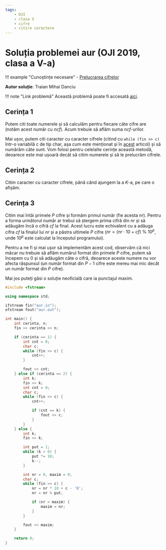 ```yaml
---
tags:
    - OJI
    - clasa V
    - cifre
    - citire caractere
---
```


# Soluția problemei aur (OJI 2019, clasa a V-a)

!!! example "Cunoștințe necesare"
    - [Prelucrarea cifrelor](../../../../../usor/digits-manipulation.html)

**Autor soluție**: Traian Mihai Danciu

!!! note "Link problemă"
    Această problemă poate fi accesată [aici](https://kilonova.ro/problems/906/). 

## Cerința 1

Putem citi toate numerele și să calculăm pentru fiecare câte cifre are (notăm acest număr cu $ncf$). Acum trebuie să aflăm suma $ncf$-urilor.

Mai ușor, putem citi caracter cu caracter cifrele (citind cu `while (fin >> c)` într-o variabilă c de tip char, așa cum este menționat și în [acest](../../../../../cppintro/loops.html) articol) și să numărăm câte sunt. Vom folosi pentru celelalte cerințe această metodă, deoarece este mai ușoară decât să citim numerele și să le prelucrăm cifrele.

## Cerința 2

Citim caracter cu caracter cifrele, până când ajungem la a $K$-a, pe care o afișăm.

## Cerința 3

Citim mai întâi primele $P$ cifre și formăm primul număr (fie acesta $nr$). Pentru a forma următorul număr ar trebui să ștergem prima cifră din $nr$ și să adăugăm încă o cifră $cf$ la final. Acest lucru este echivalent cu a adăuga cifra $cf$ la finalul lui $nr$ și a păstra ultimele $P$ cifre ($nr = (nr \cdot 10 + cf) \ \% \ 10^p$, unde $10^p$ este calculat la începutul programului).

Pentru a ne fi și mai ușor să implementăm acest cod, observăm că nici măcar nu trebuie să aflăm numărul format din primele $P$ cifre, putem să începem cu $0$ și să adăugăm câte o cifră, deoarece aceste numere nu vor afecta răspunsul (un număr format din $P-1$ cifre este mereu mai mic decât un număr format din $P$ cifre).

Mai jos puteți găsi o soluție neoficială care ia punctajul maxim.

```cpp
#include <fstream>

using namespace std;

ifstream fin("aur.in");
ofstream fout("aur.out");

int main() {
    int cerinta, n;
    fin >> cerinta >> n;

    if (cerinta == 1) {
        int cnt = 0;
        char c;
        while (fin >> c) {
            cnt++;
        }

        fout << cnt;
    } else if (cerinta == 2) {
        int k;
        fin >> k;
        int cnt = 0;
        char c;
        while (fin >> c) {
            cnt++;

            if (cnt == k) {
                fout << c;
            }
        }
    } else {
        int k;
        fin >> k;

        int put = 1;
        while (k > 0) {
            put *= 10;
            k--;
        }

        int nr = 0, maxim = 0;
        char c;
        while (fin >> c) {
            nr = nr * 10 + c - '0';
            nr = nr % put;

            if (nr > maxim) {
                maxim = nr;
            }
        }

        fout << maxim;
    }

    return 0;
}
```